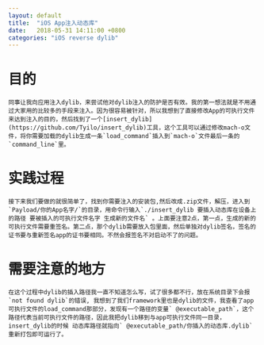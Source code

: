 ```yaml
---
layout: default
title:  "iOS App注入动态库"
date:   2018-05-31 14:11:00 +0800
categories: "iOS reverse dylib"
---
```



# 目的  
	同事让我向应用注入dylib，来尝试他对dylib注入的防护是否有效。我的第一想法就是不用通过大家用的比较多的手段来注入。因为很容易被针对，所以我想到了直接修改App的可执行文件来达到注入的目的，然后找到了一个[insert_dylib](https://github.com/Tyilo/insert_dylib)工具，这个工具可以通过修改mach-o文件，将你需要加载的dylib生成一条`load_command`插入到`mach-o`文件最后一条的`command_line`里。  
	
# 实践过程  
	接下来我们要做的就很简单了，找到你需要注入的安装包,然后改成.zip文件，解压，进入到`Payload/你的App名字/`的目录，用命令行输入`./insert_dylib 要插入动态库在设备上的路径 要被插入的可执行文件名字 生成新的文件名` 。上面要注意2点，第一点，生成的新的可执行文件需要重签名。第二点，那个dylib需要放入包里面，然后单独对dylib签名，签名的证书要与重新签名app的证书要相同。不然会报签名不对启动不了的问题。  
	
# 需要注意的地方  
	在这个过程中dylib的插入路径我一直不知道怎么写，试了很多都不行，放在系统目录下会报`not found dylib`的错误, 我想到了我们framework里也是dylib的文件，我查看了app可执行文件的load_command那部分，发现有一个路径的变量` @executable_path`，这个路径代表当前可执行文件的路径，因此我把dylib移到与app可执行文件同一目录，insert_dylib的时候 动态库路径就指向` @executable_path/你插入的动态库.dylib`重新打包即可运行了。
